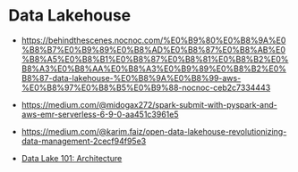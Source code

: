 # Data Lakehouse

- https://behindthescenes.nocnoc.com/%E0%B9%80%E0%B8%9A%E0%B8%B7%E0%B9%89%E0%B8%AD%E0%B8%87%E0%B8%AB%E0%B8%A5%E0%B8%B1%E0%B8%87%E0%B8%81%E0%B8%B2%E0%B8%A3%E0%B8%AA%E0%B8%A3%E0%B9%89%E0%B8%B2%E0%B8%87-data-lakehouse-%E0%B8%9A%E0%B8%99-aws-%E0%B8%97%E0%B8%B5%E0%B9%88-nocnoc-ceb2c7334443
- https://medium.com/@midogax272/spark-submit-with-pyspark-and-aws-emr-serverless-6-9-0-aa451c3961e5

- https://medium.com/@karim.faiz/open-data-lakehouse-revolutionizing-data-management-2cecf94f95e3
- [Data Lake 101: Architecture](https://aws.plainenglish.io/data-lake-101-architecture-5da905c2256c)

